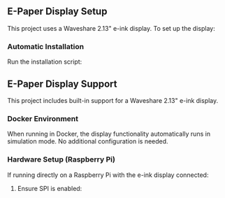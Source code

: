 ## E-Paper Display Setup

This project uses a Waveshare 2.13" e-ink display. To set up the display:

### Automatic Installation
Run the installation script: 

## E-Paper Display Support

This project includes built-in support for a Waveshare 2.13" e-ink display.

### Docker Environment
When running in Docker, the display functionality automatically runs in simulation mode. 
No additional configuration is needed.

### Hardware Setup (Raspberry Pi)
If running directly on a Raspberry Pi with the e-ink display connected:

1. Ensure SPI is enabled: 